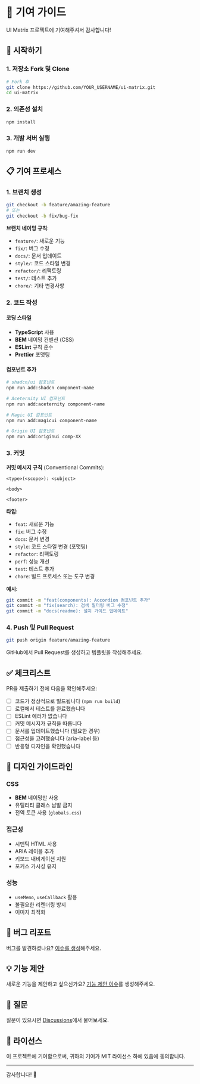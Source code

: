 # 🤝 기여 가이드

UI Matrix 프로젝트에 기여해주셔서 감사합니다!

## 🚀 시작하기

### 1. 저장소 Fork 및 Clone

```bash
# Fork 후
git clone https://github.com/YOUR_USERNAME/ui-matrix.git
cd ui-matrix
```

### 2. 의존성 설치

```bash
npm install
```

### 3. 개발 서버 실행

```bash
npm run dev
```

## 📋 기여 프로세스

### 1. 브랜치 생성

```bash
git checkout -b feature/amazing-feature
# 또는
git checkout -b fix/bug-fix
```

**브랜치 네이밍 규칙**:
- `feature/`: 새로운 기능
- `fix/`: 버그 수정
- `docs/`: 문서 업데이트
- `style/`: 코드 스타일 변경
- `refactor/`: 리팩토링
- `test/`: 테스트 추가
- `chore/`: 기타 변경사항

### 2. 코드 작성

#### 코딩 스타일
- **TypeScript** 사용
- **BEM** 네이밍 컨벤션 (CSS)
- **ESLint** 규칙 준수
- **Prettier** 포맷팅

#### 컴포넌트 추가
```bash
# shadcn/ui 컴포넌트
npm run add:shadcn component-name

# Aceternity UI 컴포넌트
npm run add:aceternity component-name

# Magic UI 컴포넌트
npm run add:magicui component-name

# Origin UI 컴포넌트
npm run add:originui comp-XX
```

### 3. 커밋

**커밋 메시지 규칙** (Conventional Commits):
```
<type>(<scope>): <subject>

<body>

<footer>
```

**타입**:
- `feat`: 새로운 기능
- `fix`: 버그 수정
- `docs`: 문서 변경
- `style`: 코드 스타일 변경 (포맷팅)
- `refactor`: 리팩토링
- `perf`: 성능 개선
- `test`: 테스트 추가
- `chore`: 빌드 프로세스 또는 도구 변경

**예시**:
```bash
git commit -m "feat(components): Accordion 컴포넌트 추가"
git commit -m "fix(search): 검색 필터링 버그 수정"
git commit -m "docs(readme): 설치 가이드 업데이트"
```

### 4. Push 및 Pull Request

```bash
git push origin feature/amazing-feature
```

GitHub에서 Pull Request를 생성하고 템플릿을 작성해주세요.

## ✅ 체크리스트

PR을 제출하기 전에 다음을 확인해주세요:

- [ ] 코드가 정상적으로 빌드됩니다 (`npm run build`)
- [ ] 로컬에서 테스트를 완료했습니다
- [ ] ESLint 에러가 없습니다
- [ ] 커밋 메시지가 규칙을 따릅니다
- [ ] 문서를 업데이트했습니다 (필요한 경우)
- [ ] 접근성을 고려했습니다 (aria-label 등)
- [ ] 반응형 디자인을 확인했습니다

## 🎨 디자인 가이드라인

### CSS
- **BEM** 네이밍만 사용
- 유틸리티 클래스 남발 금지
- 전역 토큰 사용 (`globals.css`)

### 접근성
- 시맨틱 HTML 사용
- ARIA 레이블 추가
- 키보드 내비게이션 지원
- 포커스 가시성 유지

### 성능
- `useMemo`, `useCallback` 활용
- 불필요한 리렌더링 방지
- 이미지 최적화

## 🐛 버그 리포트

버그를 발견하셨나요? [이슈를 생성](https://github.com/jamjam222/ui-matrix/issues/new?template=bug_report.md)해주세요.

## 💡 기능 제안

새로운 기능을 제안하고 싶으신가요? [기능 제안 이슈](https://github.com/jamjam222/ui-matrix/issues/new?template=feature_request.md)를 생성해주세요.

## 📧 질문

질문이 있으시면 [Discussions](https://github.com/jamjam222/ui-matrix/discussions)에서 물어보세요.

## 📝 라이선스

이 프로젝트에 기여함으로써, 귀하의 기여가 MIT 라이선스 하에 있음에 동의합니다.

--- 

감사합니다! 🎉
